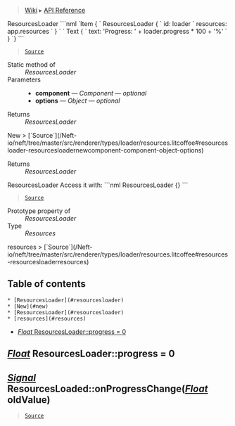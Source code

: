 > [Wiki](Home) ▸ [API Reference](API-Reference)

<dl></dl>
ResourcesLoader
```nml
`Item {
`   ResourcesLoader {
`       id: loader
`       resources: app.resources
`   }
`
`   Text {
`       text: 'Progress: ' + loader.progress * 100 + '%'
`   }
`}
```

> [`Source`](/Neft-io/neft/tree/master/src/renderer/types/loader/resources.litcoffee#resourcesloader-class)

<dl><dt>Static method of</dt><dd><i>ResourcesLoader</i></dd><dt>Parameters</dt><dd><ul><li><b>component</b> — <i>Component</i> — <i>optional</i></li><li><b>options</b> — <i>Object</i> — <i>optional</i></li></ul></dd><dt>Returns</dt><dd><i>ResourcesLoader</i></dd></dl>
New
> [`Source`](/Neft-io/neft/tree/master/src/renderer/types/loader/resources.litcoffee#resourcesloader-resourcesloadernewcomponent-component-object-options)

<dl><dt>Returns</dt><dd><i>ResourcesLoader</i></dd></dl>
ResourcesLoader
Access it with:
```nml
ResourcesLoader {}
```

> [`Source`](/Neft-io/neft/tree/master/src/renderer/types/loader/resources.litcoffee#resourcesloader-resourcesloader)

<dl><dt>Prototype property of</dt><dd><i>ResourcesLoader</i></dd><dt>Type</dt><dd><i>Resources</i></dd></dl>
resources
> [`Source`](/Neft-io/neft/tree/master/src/renderer/types/loader/resources.litcoffee#resources-resourcesloaderresources)

## Table of contents
    * [ResourcesLoader](#resourcesloader)
    * [New](#new)
    * [ResourcesLoader](#resourcesloader)
    * [resources](#resources)
  * [*Float* ResourcesLoader::progress = 0](#float-resourcesloaderprogress--0)

[*Float*](/Neft-io/neft/wiki/Utils-API.md#boolean-isfloatany-value) ResourcesLoader::progress = 0
-------------------------------------
## [*Signal*](/Neft-io/neft/wiki/Signal-API.md#class-signal) ResourcesLoaded::onProgressChange([*Float*](/Neft-io/neft/wiki/Utils-API.md#boolean-isfloatany-value) oldValue)

> [`Source`](/Neft-io/neft/tree/master/src/renderer/types/loader/resources.litcoffee#float-resourcesloaderprogress--0-signal-resourcesloadedonprogresschangefloat-oldvalue)

